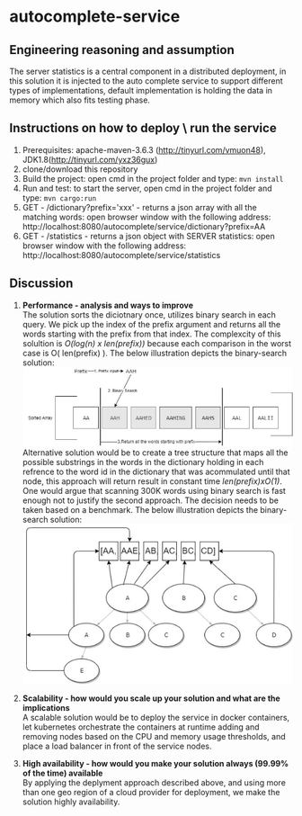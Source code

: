 # autocomplete-service

Engineering reasoning and assumption
------------------------------------
The server statistics is a central component in a distributed deployment, in this solution it is injected to the auto complete service to support different types of implementations, default implementation is holding the data in memory which also fits testing phase.

Instructions on how to deploy \ run the service
-----------------------------------------------
1. Prerequisites: apache-maven-3.6.3 (http://tinyurl.com/vmuon48), JDK1.8(http://tinyurl.com/yxz36gux)
2. clone/download this repository
3. Build the project: open cmd in the project folder and type: `mvn install`
4. Run and test: to start the server, open cmd in the project folder and type: `mvn cargo:run`
5. GET - /dictionary?prefix='xxx' - returns a json array with all the matching words: open browser window with the following address: http://localhost:8080/autocomplete/service/dictionary?prefix=AA
6. GET - /statistics - returns a json object with SERVER statistics: open browser window with the following address: http://localhost:8080/autocomplete/service/statistics


Discussion
----------
1. **Performance - analysis and ways to improve**  
The solution sorts the diciotnary once, utilizes binary search in each query. We pick up the index of the prefix argument and returns all the words starting with the prefix from that index.
The complexcity of this solultion is *O(log(n) x len(prefix))* because each comparison in the worst case is O( len(prefix) ).
The below illustration depicts the binary-search solution:  
![binary-search](/binary-search.jpg)    
Alternative solution would be to create a tree structure that maps all the possible substrings in the words in the dictionary holding in each refrence to the word id in the dictionary that was acommulated until that node, this approach will return result in constant time *len(prefix)xO(1)*. One would argue that scanning 300K words using binary search is fast enough not to justify the second approach.
The decision needs to be taken based on a benchmark.
The below illustration depicts the binary-search solution:  
![AutoComplete_Opt](/AutoComplete_Opt.jpg)  
2. **Scalability - how would you scale up your solution and what are the implications**  
A scalable solution would be to deploy the service in docker containers, let kubernetes orchestrate the containers at runtime adding and removing nodes based on the CPU and memory usage thresholds, and place a load balancer in front of the service nodes.

3. **High availability - how would you make your solution always (99.99% of the time) available**  
By applying the deplyment approach described above, and using more than one geo region of a cloud provider for deployment, we make the solution highly availability.
